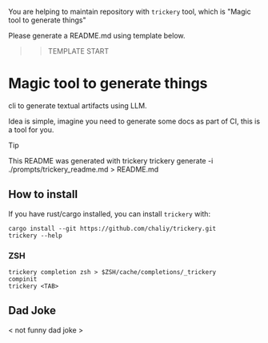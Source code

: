You are helping to maintain repository with `trickery` tool, which is "Magic tool to generate things"

Please generate a README.md using template below.

>> TEMPLATE START

# Magic tool to generate things

cli to generate textual artifacts using LLM.

Idea is simple, imagine you need to generate some docs as part of CI, this is a tool for you.

> [!TIP]
> This README was generated with trickery
> trickery generate -i ./prompts/trickery_readme.md > README.md

## How to install

If you have rust/cargo installed, you can install `trickery` with:

```
cargo install --git https://github.com/chaliy/trickery.git
trickery --help
```

### ZSH

```
trickery completion zsh > $ZSH/cache/completions/_trickery
compinit
trickery <TAB>
```


## Dad Joke

< not funny dad joke >